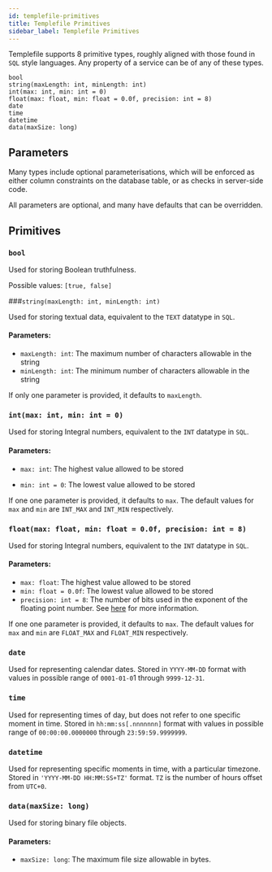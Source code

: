 ```yaml
---
id: templefile-primitives
title: Templefile Primitives
sidebar_label: Templefile Primitives
---
```


Templefile supports 8 primitive types, roughly aligned with those found in `SQL` style languages. Any property of a service can be of any of these types. 

```temple
bool
string(maxLength: int, minLength: int)
int(max: int, min: int = 0)
float(max: float, min: float = 0.0f, precision: int = 8)
date
time
datetime
data(maxSize: long)
```

## Parameters

Many types include optional parameterisations, which will be enforced as either column constraints on the database table, or as checks in server-side code.

All parameters are optional, and many have defaults that can be overridden.

## Primitives

### `bool`

Used for storing Boolean truthfulness.

Possible values: `[true, false]`



###`string(maxLength: int, minLength: int)`

Used for storing textual data, equivalent to the `TEXT` datatype in `SQL`. 

#### Parameters: 

* `maxLength: int`: The maximum number of characters allowable in the string
* `minLength: int`: The minimum number of characters allowable in the string

If only one parameter is provided, it defaults to `maxLength`.



### `int(max: int, min: int = 0)`

Used for storing Integral numbers, equivalent to the `INT` datatype in `SQL`.

#### Parameters:

* `max: int`: The highest value allowed to be stored

* `min: int = 0`: The lowest value allowed to be stored 

If one one parameter is provided, it defaults to `max`.
The default values for `max` and `min` are `INT_MAX` and `INT_MIN` respectively.



### `float(max: float, min: float = 0.0f, precision: int = 8)`

Used for storing Integral numbers, equivalent to the `INT` datatype in `SQL`.

#### Parameters:

- `max: float`: The highest value allowed to be stored
- `min: float = 0.0f`: The lowest value allowed to be stored 
- `precision: int = 8`: The number of bits used in the exponent of the floating point number. See [here](<https://en.wikipedia.org/wiki/Single-precision_floating-point_format>) for more information.

If one one parameter is provided, it defaults to `max`.
The default values for `max` and `min` are `FLOAT_MAX` and `FLOAT_MIN` respectively.



### `date`

Used for representing calendar dates. Stored in `YYYY-MM-DD` format with values in possible range of `0001-01-0`1 through `9999-12-31`.



### `time`

Used for representing times of day, but does not refer to one specific moment in time. Stored in `hh:mm:ss[.nnnnnnn]` format with values in possible range of `00:00:00.0000000` through `23:59:59.9999999`.



### `datetime`

Used for representing specific moments in time, with a particular timezone. Stored in `'YYYY-MM-DD HH:MM:SS+TZ'` format. `TZ` is the number of hours offset from `UTC+0`.



### `data(maxSize: long)`

Used for storing binary file objects.

#### Parameters:

* `maxSize: long`: The maximum file size allowable in bytes.
